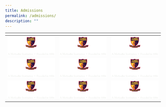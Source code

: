 ```yaml
---
title: Admissions
permalink: /admissions/
description: ""
---
```

<table>
<thead>
  <tr>
    <th style="width:273px"></th>
    <th style="width:273px"></th>
    <th style="width:273px"></th>
  </tr>
</thead>
<tbody>
  <tr>
    <td style ="text-align:center"><a href=""> <img src="/images/logo-high-res-colour-01-copy-e1424065325994.png" style="width:273px"> <i></i></a></td>
    <td style ="text-align:center"><a href=""> <img src="/images/logo-high-res-colour-01-copy-e1424065325994.png" style="width:273px"> <i></i></a></td>
    <td style ="text-align:center"><a href=""> <img src="/images/logo-high-res-colour-01-copy-e1424065325994.png" style="width:273px"> <i></i></a></td>
  </tr>
  <tr>
    <td style ="text-align:center"><a href=""> <img src="/images/logo-high-res-colour-01-copy-e1424065325994.png" style="width:273px"> <i></i></a></td>
    <td style ="text-align:center"><a href=""> <img src="/images/logo-high-res-colour-01-copy-e1424065325994.png" style="width:273px"> <i></i></a></td>
    <td style ="text-align:center"><a href=""> <img src="/images/logo-high-res-colour-01-copy-e1424065325994.png" style="width:273px"> <i></i></a></td>
  </tr>
  <tr>
    <td style ="text-align:center"><a href=""> <img src="/images/logo-high-res-colour-01-copy-e1424065325994.png" style="width:273px"> <i></i></a></td>
    <td style ="text-align:center"><a href=""> <img src="/images/logo-high-res-colour-01-copy-e1424065325994.png" style="width:273px"> <i></i></a></td>
    <td style ="text-align:center"><a href=""> <img src="/images/logo-high-res-colour-01-copy-e1424065325994.png" style="width:273px"> <i></i></a></td>
  </tr>
</tbody>
</table>
